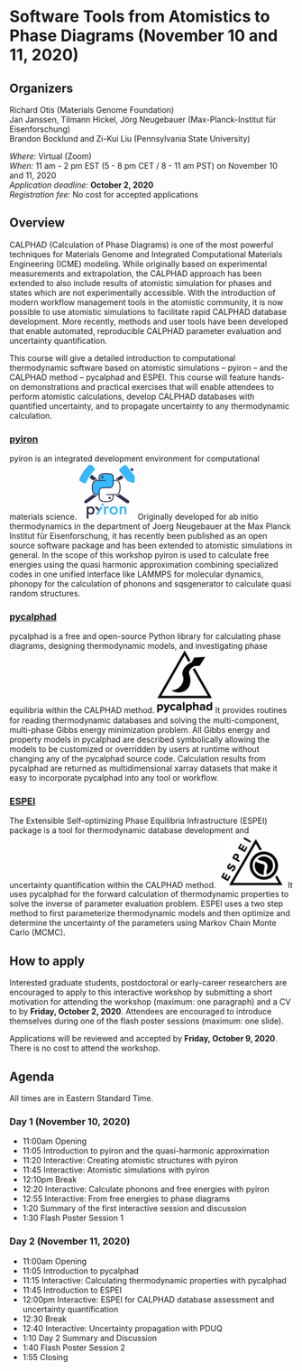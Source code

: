 # Software Tools from Atomistics to Phase Diagrams (November 10 and 11, 2020)

## Organizers

Richard Otis (Materials Genome Foundation)<br>
Jan Janssen, Tilmann Hickel, Jörg Neugebauer (Max-Planck-Institut für Eisenforschung)<br>
Brandon Bocklund and Zi-Kui Liu (Pennsylvania State University)

*Where:* Virtual (Zoom)<br>
*When:* 11 am - 2 pm EST (5 - 8 pm CET / 8 - 11 am PST) on November 10 and 11, 2020<br>
*Application deadline:* **October 2, 2020**<br>
*Registration fee:* No cost for accepted applications

## Overview
CALPHAD (Calculation of Phase Diagrams) is one of the most powerful techniques for Materials Genome and Integrated Computational Materials Engineering (ICME) modeling. While originally based on experimental measurements and extrapolation, the CALPHAD approach has been extended to also include results of atomistic simulation for phases and states which are not experimentally accessible. With the introduction of modern workflow management tools in the atomistic community, it is now possible to use atomistic simulations to facilitate rapid CALPHAD database development. More recently, methods and user tools have been developed that enable automated, reproducible CALPHAD parameter evaluation and uncertainty quantification.

This course will give a detailed introduction to computational thermodynamic software based on atomistic simulations – pyiron – and the CALPHAD method  – pycalphad and ESPEI. This course will feature hands-on demonstrations and practical exercises that will enable attendees to perform atomistic calculations, develop CALPHAD databases with quantified uncertainty, and to propagate uncertainty to any thermodynamic calculation.
 
### [pyiron](https://pyiron.org)

pyiron is an integrated development environment for computational materials science.
[<img class="logo_image" width="100px" src="assets/pyiron-logo.png" alt="pyiron logo">](https://pyiron.org)
Originally developed for ab initio thermodynamics in the department of Joerg Neugebauer at the Max Planck Institut für Eisenforschung, it has recently been published as an open source software package and has been extended to atomistic simulations in general.
In the scope of this workshop pyiron is used to calculate free energies using the quasi harmonic approximation combining specialized codes in one unified interface like LAMMPS for molecular dynamics, phonopy for the calculation of phonons and sqsgenerator to calculate quasi random structures.
 
### [pycalphad](https://pycalphad.org)
pycalphad is a free and open-source Python library for calculating phase diagrams, designing thermodynamic models, and investigating phase equilibria within the CALPHAD method.
[<img class="logo_image" width="100px" src="assets/pycalphad-logo-withtext.png" alt="pycalphad logo">](https://pycalphad.org)
It provides routines for reading thermodynamic databases and solving the multi-component, multi-phase Gibbs energy minimization problem.
All Gibbs energy and property models in pycalphad are described symbolically allowing the models to be customized or overridden by users at runtime without changing any of the pycalphad source code. Calculation results from pycalphad are returned as multidimensional xarray datasets that make it easy to incorporate pycalphad into any tool or workflow.
 
### [ESPEI](https://espei.org)
The Extensible Self-optimizing Phase Equilibria Infrastructure (ESPEI) package is a tool for thermodynamic database development and uncertainty quantification within the CALPHAD method.
[<img class="logo_image" width="120px" src="assets/ESPEI-logo-withtext-200px.png" alt="ESPEI logo">](https://espei.org)
It uses pycalphad for the forward calculation of thermodynamic properties to solve the inverse of parameter evaluation problem. ESPEI uses a two step method to first parameterize thermodynamic models and then optimize and determine the uncertainty of the parameters using Markov Chain Monte Carlo (MCMC).

## How to apply
Interested graduate students, postdoctoral or early-career researchers are encouraged to apply to this interactive workshop by submitting a short motivation for attending the workshop (maximum: one paragraph) and a CV to <link to apply> by **Friday, October 2, 2020**. Attendees are encouraged to introduce themselves during one of the flash poster sessions (maximum: one slide). 

Applications will be reviewed and accepted by **Friday, October 9, 2020**. There is no cost to attend the workshop.

## Agenda
All times are in Eastern Standard Time.
### Day 1 (November 10, 2020)
- 11:00am Opening
- 11:05 Introduction to pyiron and the quasi-harmonic approximation 
- 11:20 Interactive: Creating atomistic structures with pyiron
- 11:45 Interactive: Atomistic simulations with pyiron
- 12:10pm Break
- 12:20 Interactive: Calculate phonons and free energies with pyiron
- 12:55 Interactive: From free energies to phase diagrams 
- 1:20 Summary of the first interactive session and discussion
- 1:30 Flash Poster Session 1
 
### Day 2 (November 11, 2020)
- 11:00am Opening
- 11:05 Introduction to pycalphad
- 11:15 Interactive: Calculating thermodynamic properties with pycalphad
- 11:45 Introduction to ESPEI
- 12:00pm Interactive: ESPEI for CALPHAD database assessment and uncertainty quantification
- 12:30 Break
- 12:40 Interactive: Uncertainty propagation with PDUQ
- 1:10 Day 2 Summary and Discussion
- 1:40 Flash Poster Session 2
- 1:55 Closing
